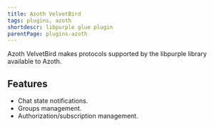 ```yaml
---
title: Azoth VelvetBird
tags: plugins, azoth
shortdescr: libpurple glue plugin
parentPage: plugins-azoth
---
```


Azoth VelvetBird makes protocols supported by the libpurple library
available to Azoth.

Features
--------

- Chat state notifications.
- Groups management.
- Authorization/subscription management.
